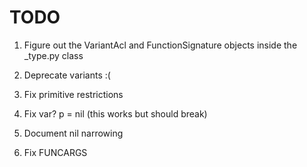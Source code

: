 # TODO

1. Figure out the VariantAcl and FunctionSignature objects inside the _type.py class

2. Deprecate variants :(

3. Fix primitive restrictions

4. Fix var? p = nil (this works but should break)

6. Document nil narrowing

7. Fix FUNCARGS
